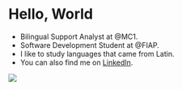 <h1>Hello, World</h1>

- Bilingual Support Analyst at @MC1.
- Software Development Student at @FIAP. 
- I like to study languages that came from Latin.
- You can also find me on [LinkedIn](https://www.linkedin.com/in/beymarjhoel/).

![](https://cdnb.artstation.com/p/assets/images/images/015/789/605/original/kaitlyn-dougon-sasha-s-window.gif?1549643712)
